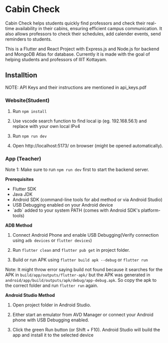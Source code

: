 # Cabin Check

Cabin Check helps students quickly find professors and check their real-time availability in their cabins, ensuring efficient campus communication. It also allows professors to check their schedules, add calender events, send reminders to students.

This is a Flutter and React Project with Express.js and Node.js for backend and MongoDB Atlas for database. Currently it is made with the goal of helping students and professors of IIIT Kottayam.

## Installtion

NOTE: API Keys and their instructions are mentioned in api_keys.pdf

### Website(Student)

1. Run `npm install`

2. Use vscode search function to find local ip (eg. 192.168.56.1) and replace with your own local IPv4

3. Run `npm run dev`

4. Open http://localhost:5173/ on browser (might be opened automatically).

### App (Teacher)

Note 1: Make sure to run `npm run dev` first to start the backend server.

**Prerequisites**
<ul>
  <li>Flutter SDK</li>
  <li>Java JDK</li>
  <li>Android SDK (command-line tools for abd method or via Android Studio)</li>
  <li>USB Debugging enabled on your Android device</li>
  <li>`adb` added to your system PATH (comes with Android SDK's platform-tools)</li>
</ul>

**ADB Method**

1. Connect Android Phone and enable USB Debugging(Verify connection using `adb devices` or `flutter devices`)

2. Run `flutter clean` and `flutter pub get` in project folder.

3. Build or run APK using `flutter build apk --debug` or `flutter run`

Note: It might throw error saying build not found because it searches for the APK in `build/app/outputs/flutter-apk/` but the APK was generated in `android/app/build/outputs/apk/debug/app-debug.apk`. So copy the apk to the correct folder and run `flutter run` again.

**Android Studio Method**

1. Open project folder in Android Studio.

2. Either start an emulator from AVD Manager or connect your Android phone with USB Debugging enabled.

3. Click the green Run button (or Shift + F10). Android Studio will build the app and install it to the selected device